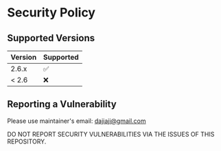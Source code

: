 # Security Policy

## Supported Versions

| Version | Supported          |
| ------- | ------------------ |
| 2.6.x   | :white_check_mark: |
| < 2.6  | :x:                |

## Reporting a Vulnerability

Please use maintainer's email: dajiaji@gmail.com

DO NOT REPORT SECURITY VULNERABILITIES VIA THE ISSUES OF THIS REPOSITORY.
